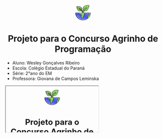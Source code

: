 <div align="center"><img src="/img/terra.png"> <h1> Projeto para o Concurso Agrinho de Programação</h1></div>
<ul>
  <li>Aluno: Wesley Gonçalves Ribeiro</li>
  <li>Escola: Colégio Estadual do Paraná</li>
  <li>Série: 2°ano do EM</li>
  <li>Professora: Giovana de Campos Leminska</li>
</ul>

<iframe src="#"></frame >
